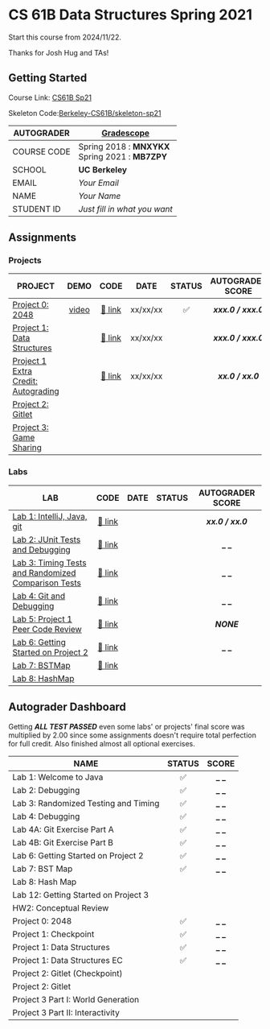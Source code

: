 # CS 61B Data Structures Spring 2021

Start this course from 2024/11/22.

Thanks for Josh Hug and TAs!

## Getting Started

Course Link: [CS61B Sp21](https://sp21.datastructur.es/)

Skeleton Code:[Berkeley-CS61B/skeleton-sp21](https://github.com/Berkeley-CS61B/skeleton-sp21)

| AUTOGRADER  | [Gradescope](https://www.gradescope.com/)             |
| ----------- | ----------------------------------------------------- |
| COURSE CODE | Spring 2018 : **MNXYKX** <br>Spring 2021 : **MB7ZPY** |
| SCHOOL      | **UC Berkeley**                                       |
| EMAIL       | _Your Email_                                          |
| NAME        | _Your Name_                                           |
| STUDENT ID  | _Just fill in what you want_                          |

## Assignments

### Projects

| PROJECT                                                                                          |                         DEMO                         |           CODE            |   DATE   |       STATUS       |  AUTOGRADER SCORE   |
| ------------------------------------------------------------------------------------------------ | :--------------------------------------------------: | :-----------------------: | :------: | :----------------: | :-----------------: |
| [Project 0: 2048](https://sp21.datastructur.es/materials/proj/proj0/proj0)                       | [video]() |  [:link: link](./proj0/)  | xx/xx/xx | :white_check_mark: | **_xxx.0 / xxx.0_** |
| [Project 1: Data Structures](https://sp21.datastructur.es/materials/proj/proj1/proj1)            |                                                      |  [:link: link]()  | xx/xx/xx |  | **_xxx.0 / xxx.0_** |
| [Project 1 Extra Credit: Autograding](https://sp21.datastructur.es/materials/proj/proj1/proj1ec) |                                                      | [:link: link]() | xx/xx/xx |  |  **_xx.0 / xx.0_**  |
| [Project 2: Gitlet](https://sp21.datastructur.es/materials/proj/proj2/proj2)                     |                                                      |                           |          |                    |                     |
| [Project 3: Game Sharing](https://sp21.datastructur.es/materials/proj/proj3/proj3)               |                                                      |                           |          |                    |                     |

### Labs

| LAB                                                                                                         |          CODE          |   DATE   |       STATUS       | AUTOGRADER SCORE  |
| ----------------------------------------------------------------------------------------------------------- | :--------------------: | :------: | :----------------: | :---------------: |
| [Lab 1: IntelliJ, Java, git](https://sp21.datastructur.es/materials/lab/lab1/lab1)                          | [:link: link](./lab1/) |   |   | **_xx.0 / xx.0_** |
| [Lab 2: JUnit Tests and Debugging](https://sp21.datastructur.es/materials/lab/lab2/lab2)                    | [:link: link](./lab2/) |   |   | **_ _** |
| [Lab 3: Timing Tests and Randomized Comparison Tests](https://sp21.datastructur.es/materials/lab/lab3/lab3) | [:link: link](./lab3/) |   |   | **_ _** |
| [Lab 4: Git and Debugging](https://sp21.datastructur.es/materials/lab/lab4/lab4)                            | [:link: link](./lab4/) |   |   | **_ _** |
| [Lab 5: Project 1 Peer Code Review](https://sp21.datastructur.es/materials/lab/lab5/lab5)                   | [:link: link](./lab5/) |   |   |    **_NONE_**     |
| [Lab 6: Getting Started on Project 2](https://sp21.datastructur.es/materials/lab/lab6/lab6)                 | [:link: link](./lab6/) |   |   | **_ _** |
| [Lab 7: BSTMap](https://sp21.datastructur.es/materials/lab/lab7/lab7)                                       | [:link: link](./lab7/) |  |  | |
| [Lab 8: HashMap](https://sp21.datastructur.es/materials/lab/lab8/lab8)                                      |                        |          |                    |                   |

## Autograder Dashboard

Getting **_ALL TEST PASSED_** even some labs' or projects' final score was multiplied by 2.00 since some assignments doesn't require
total perfection for full credit. Also finished almost all optional exercises.

| NAME                                 |       STATUS       |        SCORE        |
| ------------------------------------ | :----------------: | :-----------------: |
| Lab 1: Welcome to Java               | :white_check_mark: |  **_ _**  |
| Lab 2: Debugging                     | :white_check_mark: |  **_ _**  |
| Lab 3: Randomized Testing and Timing | :white_check_mark: |  **_ _**  |
| Lab 4: Debugging                     | :white_check_mark: |  **_ _**  |
| Lab 4A: Git Exercise Part A          | :white_check_mark: |  **_ _**  |
| Lab 4B: Git Exercise Part B          | :white_check_mark: |  **_ _**  |
| Lab 6: Getting Started on Project 2  | :white_check_mark: |  **_ _**  |
| Lab 7: BST Map                       | :white_check_mark: |  **_ _**  |
| Lab 8: Hash Map                      |                    |                     |
| Lab 12: Getting Started on Project 3 |                    |                     |
| HW2: Conceptual Review               |                    |                     |
| Project 0: 2048                      | :white_check_mark: | **_ _** |
| Project 1: Checkpoint                | :white_check_mark: |  **_ _**  |
| Project 1: Data Structures           | :white_check_mark: | **_ _** |
| Project 1: Data Structures EC        | :white_check_mark: |  **_ _**  |
| Project 2: Gitlet (Checkpoint)       |                    |                     |
| Project 2: Gitlet                    |                    |                     |
| Project 3 Part I: World Generation   |                    |                     |
| Project 3 Part II: Interactivity     |                    |                     |
